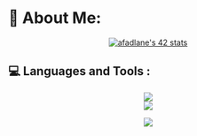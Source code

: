 
# 💫 About Me:

<p align="center">
  <a href="https://github.com/oakoudad/badge42">
    <img src="https://badge.mediaplus.ma/darkblue/afadlane" alt="afadlane's 42 stats">
  </a>
</p>

## 💻 Languages and Tools :

<div align="center">
    <img src="https://skillicons.dev/icons?i=django,github,html,js,linux,postgres,postman,py,vscode," />
</div>
<div align="center">
    <img src="https://skillicons.dev/icons?i=git,bash,docker,c,vim,cpp,discord,linkedin,mysql," />
</div>


<div align="center">

![](https://github-readme-stats.vercel.app/api/top-langs/?username=Abdeladim-Fadlane&theme=react&hide_border=false&include_all_commits=true&count_private=true&layout=compact)

</div>

<!-- Proudly created with GPRM ( https://gprm.itsvg.in ) -->

<!-- Proudly created with GPRM ( https://gprm.itsvg.in ) -->
